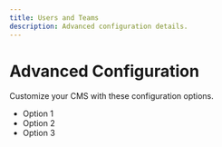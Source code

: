 ```yaml
---
title: Users and Teams
description: Advanced configuration details.
---
```


# Advanced Configuration

Customize your CMS with these configuration options.

- Option 1
- Option 2
- Option 3
